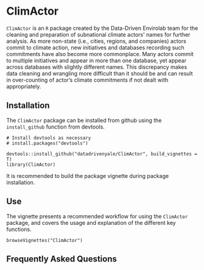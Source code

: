 # ClimActor

`ClimActor` is an `R` package created by the Data-Driven Envirolab team for the cleaning and preparation of subnational climate actors' names for further analysis. 
As more non-state (i.e., cities, regions, and companies) actors commit to climate action, new initiatives and databases recording such commitments have also become more 
commonplace. Many actors commit to multiple initiatives and appear in more than one database, yet appear across databases with slightly different names. This discrepancy 
makes data cleaning and wrangling more difficult than it should be and can result in over-counting of actor’s climate commitments if not dealt with appropriately.


## Installation
The `ClimActor` package can be installed from github using the `install_github` function from devtools. 

```{r} 
# Install devtools as necessary
# install.packages("devtools")

devtools::install_github("datadrivenyale/ClimActor", build_vignettes = T)
library(ClimActor)
```

It is recommended to build the package vignette during package installation. 

## Use 

The vignette presents a recommended workflow for using the `ClimActor` package, and covers the usage and explanation of the different key functions. 

```{r} 
browseVignettes("ClimActor")

```
## Frequently Asked Questions

